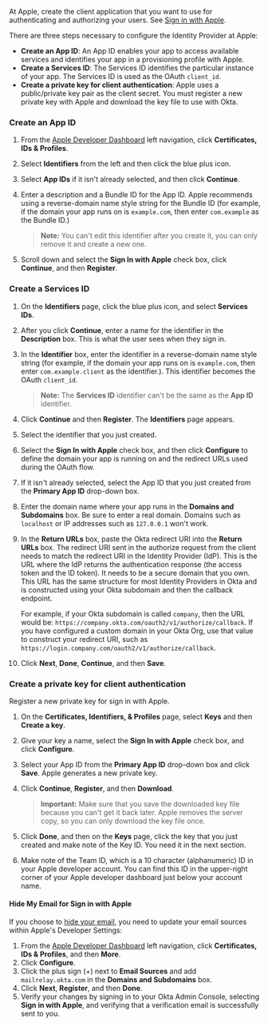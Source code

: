 At Apple, create the client application that you want to use for authenticating and authorizing your users. See [Sign in with Apple](https://help.apple.com/developer-account/#/devde676e696).

There are three steps necessary to configure the Identity Provider at Apple:

* **Create an App ID**: An App ID enables your app to access available services and identifies your app in a provisioning profile with Apple.
* **Create a Services ID**: The Services ID identifies the particular instance of your app. The Services ID is used as the OAuth `client_id`.
* **Create a private key for client authentication**: Apple uses a public/private key pair as the client secret. You must register a new private key with Apple and download the key file to use with Okta.

### Create an App ID

1. From the [Apple Developer Dashboard](https://developer.apple.com/) left navigation, click **Certificates, IDs & Profiles**.

2. Select **Identifiers** from the left and then click the blue plus icon.

3. Select **App IDs** if it isn't already selected, and then click **Continue**.

4. Enter a description and a Bundle ID for the App ID. Apple recommends using a reverse-domain name style string for the Bundle ID (for example, if the domain your app runs on is `example.com`, then enter `com.example` as the Bundle ID.)

    > **Note:** You can't edit this identifier after you create it, you can only remove it and create a new one.

5. Scroll down and select the **Sign In with Apple** check box, click **Continue**, and then **Register**.

### Create a Services ID

1. On the **Identifiers** page, click the blue plus icon, and select **Services IDs**.

2. After you click **Continue**, enter a name for the identifier in the **Description** box. This is what the user sees when they sign in.

3. In the **Identifier** box, enter the identifier in a reverse-domain name style string (for example, if the domain your app runs on is `example.com`, then enter `com.example.client` as the identifier.). This identifier becomes the OAuth `client_id`.

    > **Note:** The **Services ID** identifier can't be the same as the **App ID** identifier.

4. Click **Continue** and then **Register**. The **Identifiers** page appears.

5. Select the identifier that you just created.

6. Select the **Sign In with Apple** check box, and then click **Configure** to define the domain your app is running on and the redirect URLs used during the OAuth flow.

7. If it isn't already selected, select the App ID that you just created from the **Primary App ID** drop-down box.

8. Enter the domain name where your app runs in the **Domains and Subdomains** box. Be sure to enter a real domain. Domains such as `localhost` or IP addresses such as `127.0.0.1` won't work.

9. In the **Return URLs** box, paste the Okta redirect URI into the **Return URLs** box. The redirect URI sent in the authorize request from the client needs to match the redirect URI in the Identity Provider (IdP). This is the URL where the IdP returns the authentication response (the access token and the ID token). It needs to be a secure domain that you own. This URL has the same structure for most Identity Providers in Okta and is constructed using your Okta subdomain and then the callback endpoint.

    For example, if your Okta subdomain is called `company`, then the URL would be: `https://company.okta.com/oauth2/v1/authorize/callback`. If you have configured a custom domain in your Okta Org, use that value to construct your redirect URI, such as `https://login.company.com/oauth2/v1/authorize/callback`.

10. Click **Next**, **Done**, **Continue**, and then **Save**.

### Create a private key for client authentication

 Register a new private key for sign in with Apple.

1. On the **Certificates, Identifiers, & Profiles** page, select **Keys** and then **Create a key**.

2. Give your key a name, select the **Sign In with Apple** check box, and click **Configure**.

3. Select your App ID from the **Primary App ID** drop-down box and click **Save**. Apple generates a new private key.

4. Click **Continue**, **Register**, and then **Download**.

    > **Important:** Make sure that you save the downloaded key file because you can't get it back later. Apple removes the server copy, so you can only download the key file once.

5. Click **Done**, and then on the **Keys** page, click the key that you just created and make note of the Key ID. You need it in the next section.

6. Make note of the Team ID, which is a 10 character (alphanumeric) ID in your Apple developer account. You can find this ID in the upper-right corner of your Apple developer dashboard just below your account name.

#### Hide My Email for Sign in with Apple

If you choose to [hide your email](https://support.apple.com/en-us/HT210425), you need to update your email sources within Apple's Developer Settings:

1. From the [Apple Developer Dashboard](https://developer.apple.com/) left navigation, click **Certificates, IDs & Profiles**, and then **More**.
1. Click **Configure**.
1. Click the plus sign (+) next to **Email Sources** and add `mailrelay.okta.com` in the **Domains and Subdomains** box.
1. Click **Next**, **Register**, and then **Done**.
1. Verify your changes by signing in to your Okta Admin Console, selecting **Sign in with Apple**, and verifying that a verification email is successfully sent to you.
